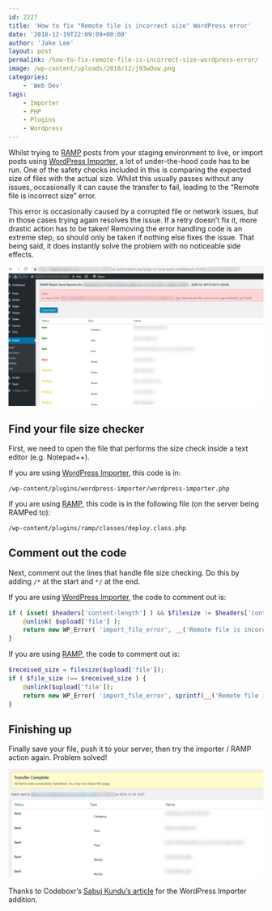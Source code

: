 ```yaml
---
id: 2227
title: 'How to fix "Remote file is incorrect size" WordPress error'
date: '2018-12-19T22:09:09+00:00'
author: 'Jake Lee'
layout: post
permalink: /how-to-fix-remote-file-is-incorrect-size-wordpress-error/
image: /wp-content/uploads/2018/12/j93wOuw.png
categories:
    - 'Web Dev'
tags:
    - Importer
    - PHP
    - Plugins
    - Wordpress
---
```


Whilst trying to [RAMP](https://shop.crowdfavorite.com/ramp/) posts from your staging environment to live, or import posts using [WordPress Importer](https://en-gb.wordpress.org/plugins/wordpress-importer/), a lot of under-the-hood code has to be run. One of the safety checks included in this is comparing the expected size of files with the actual size. Whilst this usually passes without any issues, occasionally it can cause the transfer to fail, leading to the “Remote file is incorrect size” error.

This error is occasionally caused by a corrupted file or network issues, but in those cases trying again resolves the issue. If a retry doesn’t fix it, more drastic action has to be taken! Removing the error handling code is an extreme step, so should only be taken if nothing else fixes the issue. That being said, it does instantly solve the problem with no noticeable side effects.

[![](/wp-content/uploads/2018/12/broken.png)](/wp-content/uploads/2018/12/broken.png)

## Find your file size checker

First, we need to open the file that performs the size check inside a text editor (e.g. Notepad++).

If you are using [WordPress Importer](https://en-gb.wordpress.org/plugins/wordpress-importer/), this code is in:

```text
/wp-content/plugins/wordpress-importer/wordpress-importer.php
```

If you are using [RAMP](https://shop.crowdfavorite.com/ramp/), this code is in the following file (on the server being RAMPed to):

```text
/wp-content/plugins/ramp/classes/deploy.class.php
```

## Comment out the code

Next, comment out the lines that handle file size checking. Do this by adding `/*` at the start and `*/` at the end.

If you are using [WordPress Importer](https://en-gb.wordpress.org/plugins/wordpress-importer/), the code to comment out is:

```php
if ( isset( $headers['content-length'] ) && $filesize != $headers['content-length'] ) {
	@unlink( $upload['file'] );
	return new WP_Error( 'import_file_error', __('Remote file is incorrect size', 'wordpress-importer') );
}
```

If you are using [RAMP](https://shop.crowdfavorite.com/ramp/), the code to comment out is:

```php
$received_size = filesize($upload['file']);
if ( $file_size !== $received_size ) {
	@unlink($upload['file']);
	return new WP_Error( 'import_file_error', sprintf(__('Remote file is incorrect size: expected %1$d, got %2$d', 'wordpress-importer'), $file_size, $received_size));
}
```

## Finishing up

Finally save your file, push it to your server, then try the importer / RAMP action again. Problem solved!

[![](/wp-content/uploads/2018/12/cslrcIr.png)](/wp-content/uploads/2018/12/cslrcIr.png)

Thanks to Codeboxr’s [Sabuj Kundu’s article](https://codeboxr.com/fix-remote-file-is-incorrect-size-for-wordpress-import-error/) for the WordPress Importer addition.
